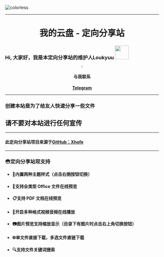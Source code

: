 ![colorless](https://cdn.jsdelivr.net/gh/Loukyuu1120/cdn/imgs/img_pid_83088427_anmi.jpg)

------

<center><h1>我的云盘 - 定向分享站</h1></center>

### Hi, 大家好，我是本定向分享站的维护人Loukyuu <img src="https://cdn.cooluc.com/Hi.gif" width="45px"> 
<center><img src="https://i.loli.net/2021/06/26/NUM2XPRHY4dxkvV.png" style="zoom: 30.7%;" /></center>

<center><h4>与我联系</h4></center>
<center><b><a href="https://t.me/lou_kyuu" target="_blank" >Telegram</a></b></center>

------
###  创建本站是为了给友人快速分享一些文件
     
##		请不要对本站进行任何宣传

------


#### 此定向分享站项目来源于[GitHub：Xhofe](https://github.com/Xhofe/alist) 

------

                                                                                                     
### 😳定向分享站现支持


- #### 🎨内置两种主题样式（点击右侧按钮切换）

- #### 👜支持全类型 Office 文件在线预览

- #### 📋支持 PDF 文档在线预览

- #### 🎦开启多种格式视频音频在线播放

- #### 📷图片预览支持缩放显示（目录下有图片时点击右上角切换按钮）

- #### 🌐单文件直接下载，多选文件直链下载

- #### 🔍支持文件关键词搜索